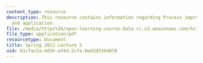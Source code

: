 ```yaml
---
content_type: resource
description: This resource contains information regarding Process improvement theory
  and application.
file: /media/https%3A/open-learning-course-data-rc.s3.amazonaws.com/hst-s14-health-information-systems-to-improve-quality-of-care-in-resource-poor-settings-spring-2012/61cfac5add3eaf4d2cfa0ed3d53b4078_MITHST_S14S12_lec07_1105.pdf
file_type: application/pdf
resourcetype: Document
title: Spring 2011 Lecture 5
uid: 61cfac5a-dd3e-af4d-2cfa-0ed3d53b4078
---
```

